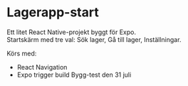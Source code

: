 # Lagerapp-start

Ett litet React Native-projekt byggt för Expo.  
Startskärm med tre val: Sök lager, Gå till lager, Inställningar.

Körs med:
- React Navigation
- Expo
trigger build
Bygg-test den 31 juli
